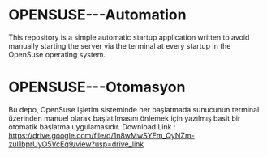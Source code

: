 # OPENSUSE---Automation
This repository is a simple automatic startup application written to avoid manually starting the server via the terminal at every startup in the OpenSuse operating system.
# OPENSUSE---Otomasyon
Bu depo, OpenSuse işletim sisteminde her başlatmada sunucunun terminal üzerinden manuel olarak başlatılmasını önlemek için yazılmış basit bir otomatik başlatma uygulamasıdır.
Download Link : https://drive.google.com/file/d/1n8wMwSYEm_QyNZm-zul1bprUyO5VcEq9/view?usp=drive_link
